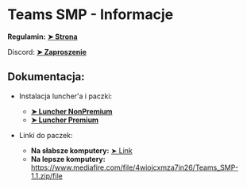 # Teams SMP - Informacje

**Regulamin:** **<a href="Regulamin.md">➤ Strona</a>**

Discord: **<a href="https://discord.gg/uk2CZJyaN6">➤ Zaproszenie</a>**



## Dokumentacja:

- Instalacja luncher'a i paczki: 
  - **<a href="/Instalacje/mc-nonpremium.md">➤ Luncher NonPremium</a>**
  - **<a href="/Instalacje/mc-premium.md">➤ Luncher Premium</a>**

- Linki do paczek:
  - **Na słabsze komputery:** <a href="https://download1334.mediafire.com/s4cyoxm7mqugkX1vattU1LEAgqw8aO375zxfOak776O9ezP_TF2ZpD-R7B1sAUd9IzyoWossagneE8XjMFFho9taOtmSBEy2DzhOpOtAOQfORBT8b18IDwmepasTvru4TJ1bn27cDSyAZ2WMeOIFquN4b5lEIg-wy6cNs8F8nmF0/sr0ucxuhyjfnzp1/Teams+SMP+low+-+1.5.zip">➤ Link</a> 
  - **Na lepsze komputery:** https://www.mediafire.com/file/4wiojcxmza7in26/Teams_SMP-1.1.zip/file
